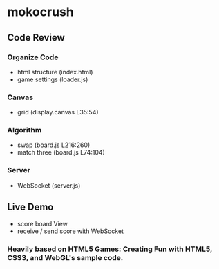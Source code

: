 mokocrush
==========


## Code Review

### Organize Code

* html structure (index.html)
* game settings (loader.js)

### Canvas

* grid (display.canvas L35:54)

### Algorithm

* swap (board.js L216:260)
* match three (board.js L74:104)

### Server

* WebSocket (server.js)

## Live Demo
	
* score board View
* receive / send score with WebSocket


### Heavily based on HTML5 Games: Creating Fun with HTML5, CSS3, and WebGL's sample code.